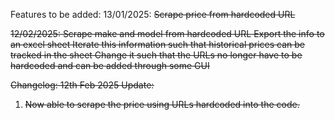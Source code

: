 Features to be added:
13/01/2025:
    <s>Scrape price from hardcoded URL<s>

12/02/2025:
    <s>Scrape make and model from hardcoded URL<s>
    <s>Export the info to an excel sheet<s>
    Iterate this information such that historical prices can be tracked in the sheet
    Change it such that the URLs no longer have to be hardcoded and can be added through some GUI


Changelog:
12th Feb 2025 Update:
1. Now able to scrape the price using URLs hardcoded into the code.


